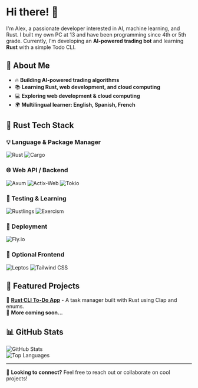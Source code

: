 # Hi there! 👋  

I'm Alex, a passionate developer interested in AI, machine learning, and Rust. I built my own PC at 13 and have been programming since 4th or 5th grade. Currently, I'm developing an **AI-powered trading bot** and learning **Rust** with a simple Todo CLI.

## 🚀 About Me  
- 🔥 **Building AI-powered trading algorithms**  
- 📚 **Learning Rust, web development, and cloud computing**  
- 💻 **Exploring web development & cloud computing**  
- 🌍 **Multilingual learner: English, Spanish, French**  

## 🦀 Rust Tech Stack

### 💡 Language & Package Manager
![Rust](https://img.shields.io/badge/Rust-000000?style=for-the-badge&logo=rust&logoColor=white)
![Cargo](https://img.shields.io/badge/Cargo-000000?style=for-the-badge&logo=rust&logoColor=white)

### 🌐 Web API / Backend
![Axum](https://img.shields.io/badge/Axum-4B0082?style=for-the-badge)
![Actix-Web](https://img.shields.io/badge/Actix--Web-25D366?style=for-the-badge)
![Tokio](https://img.shields.io/badge/Tokio-663399?style=for-the-badge)

### 🧪 Testing & Learning
![Rustlings](https://img.shields.io/badge/Rustlings-DEA584?style=for-the-badge)
![Exercism](https://img.shields.io/badge/Exercism-009CAB?style=for-the-badge&logo=exercism&logoColor=white)

### 🚀 Deployment
![Fly.io](https://img.shields.io/badge/Fly.io-011627?style=for-the-badge)

### 🎨 Optional Frontend
![Leptos](https://img.shields.io/badge/Leptos-6D28D9?style=for-the-badge)
![Tailwind CSS](https://img.shields.io/badge/Tailwind_CSS-38B2AC?style=for-the-badge&logo=tailwind-css&logoColor=white)


## 📌 Featured Projects  
🔹 **[Rust CLI To-Do App](https://github.com/arefermat/Rusty_Tracker)** - A task manager built with Rust using Clap and enums.  
🔹 **More coming soon...**  

## 📊 GitHub Stats  
![GitHub Stats](https://github-readme-stats.vercel.app/api?username=arefermat&show_icons=true&theme=dark&v=2)  
![Top Languages](https://github-readme-stats.vercel.app/api/top-langs/?username=arefermat&layout=compact&theme=dark&v=2) 

---

💬 **Looking to connect?** Feel free to reach out or collaborate on cool projects!  

